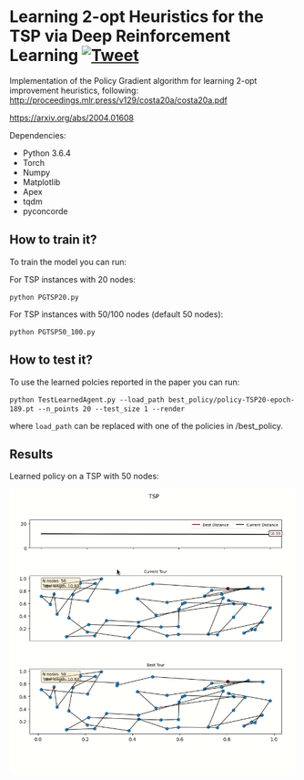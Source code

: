 # Learning 2-opt Heuristics for the TSP via Deep Reinforcement Learning [![Tweet](https://img.shields.io/twitter/url/http/shields.io.svg?style=social)](https://twitter.com/intent/tweet?text=Learning%20to%20perform%202-opt%20heuristics%20with%20DRL&url=https://github.com/paulorocosta/learning-2opt-drl&hashtags=tsp,2opt,ai,rl)


Implementation of the Policy Gradient algorithm for learning 2-opt improvement heuristics, following: 
http://proceedings.mlr.press/v129/costa20a/costa20a.pdf

https://arxiv.org/abs/2004.01608 

Dependencies: 
- Python 3.6.4
- Torch
- Numpy
- Matplotlib
- Apex
- tqdm
- pyconcorde


## How to train it?

To train the model you can run:

For TSP instances with 20 nodes:
```
python PGTSP20.py
```
For TSP instances with 50/100 nodes (default 50 nodes):
```
python PGTSP50_100.py
```

## How to test it?

To use the learned polcies reported in the paper you can run:
```
python TestLearnedAgent.py --load_path best_policy/policy-TSP20-epoch-189.pt --n_points 20 --test_size 1 --render 
```
where ``` load_path ``` can be replaced with one of the policies in /best_policy. 

## Results

Learned policy on a TSP with 50 nodes:

![Alt Text](data/tsp50.gif)
